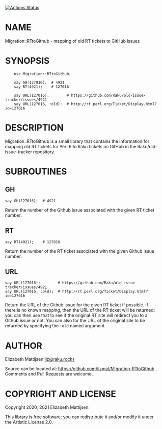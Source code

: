 [![Actions Status](https://github.com/lizmat/Migration-RTtoGithub/workflows/test/badge.svg)](https://github.com/lizmat/Migration-RTtoGithub/actions)

NAME
====

Migration::RTtoGithub - mapping of old RT tickets to GitHub issues

SYNOPSIS
========

```perl6
    use Migration::RTtoGithub;

    say GH(127016);  # 4921
    say RT(4921);    # 127016

    say URL(127016);        # https://github.com/Raku/old-issue-tracker/issues/4921
    say URL(127016, :old);  # http://rt.perl.org/Ticket/Display.html?id=127016
```

DESCRIPTION
===========

Migration::RTtoGithub is a small library that contains the information for mapping old RT tickets for Perl 6 to Raku tickets on GitHub in the Raku/old-issue-tracker repository.

SUBROUTINES
===========

GH
--

    say GH(127016);  # 4921

Return the number of the Github issue associated with the given RT ticket number.

RT
--

    say RT(4921);    # 127016

Return the number of the RT ticket associated with the given Github issue number.

URL
---

    say URL(127016);        # https://github.com/Raku/old-issue-tracker/issues/4921
    say URL(127016, :old);  # http://rt.perl.org/Ticket/Display.html?id=127016

Return the URL of the Github issue for the given RT ticket if possible. If there is no known mapping, then the URL of the RT ticket will be returned: you can then use that to see if the original RT site will redirect you to a Github issue or not. You can also for the URL of the original site to be returned by specifying the `:old` named argument.

AUTHOR
======

Elizabeth Mattijsen <liz@raku.rocks>

Source can be located at: https://github.com/lizmat/Migration-RTtoGithub . Comments and Pull Requests are welcome.

COPYRIGHT AND LICENSE
=====================

Copyright 2020, 2021 Elizabeth Mattijsen

This library is free software; you can redistribute it and/or modify it under the Artistic License 2.0.

